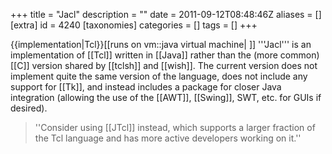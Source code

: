 +++
title = "Jacl"
description = ""
date = 2011-09-12T08:48:46Z
aliases = []
[extra]
id = 4240
[taxonomies]
categories = []
tags = []
+++

{{implementation|Tcl}}[[runs on vm::java virtual machine| ]]
'''Jacl''' is an implementation of [[Tcl]] written in [[Java]] rather than the (more common) [[C]] version shared by [[tclsh]] and [[wish]]. The current version does not implement quite the same version of the language, does not include any support for [[Tk]], and instead includes a package for closer Java integration (allowing the use of the [[AWT]], [[Swing]], SWT, etc. for GUIs if desired).

<blockquote>''Consider using [[JTcl]] instead, which supports a larger fraction of the Tcl language and has more active developers working on it.''</blockquote>

